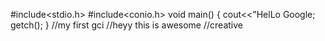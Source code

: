 #include<stdio.h>
#include<conio.h>
void main()
{
cout<<"HelLo Google;
getch();
}
//my first gci
//heyy this is awesome
//creative 

